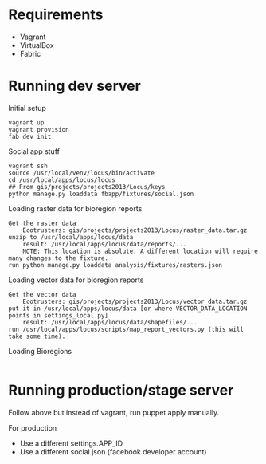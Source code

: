 # Requirements

* Vagrant
* VirtualBox
* Fabric

# Running dev server

Initial setup

	vagrant up 
	vagrant provision
	fab dev init

Social app stuff

	vagrant ssh
	source /usr/local/venv/locus/bin/activate
	cd /usr/local/apps/locus/locus
	## From gis/projects/projects2013/Locus/keys
	python manage.py loaddata fbapp/fixtures/social.json 

Loading raster data for bioregion reports
```
Get the raster data
	Ecotrusters: gis/projects/projects2013/Locus/raster_data.tar.gz
unzip to /usr/local/apps/locus/data 
	result: /usr/local/apps/locus/data/reports/...
	NOTE: This location is absolute. A different location will require many changes to the fixture.
run python manage.py loaddata analysis/fixtures/rasters.json
```

Loading vector data for bioregion reports
```
Get the vector data
	Ecotrusters: gis/projects/projects2013/Locus/vector_data.tar.gz
put it in /usr/local/apps/locus/data [or where VECTOR_DATA_LOCATION points in settings_local.py]
	result: /usr/local/apps/locus/data/shapefiles/...
run /usr/local/apps/locus/scripts/map_report_vectors.py (this will take some time).

```

Loading Bioregions
```

```

# Running production/stage server

Follow above but instead of vagrant, run puppet apply manually.

For production
* Use a different settings.APP_ID
* Use a different social.json (facebook developer account)
